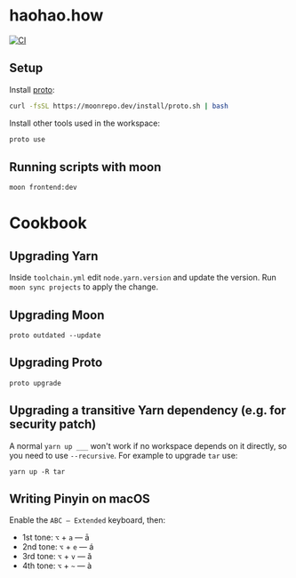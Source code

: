 # haohao.how

[![CI](https://github.com/bradleyayers/haohaohow/actions/workflows/ci.yml/badge.svg)](https://github.com/bradleyayers/haohaohow/actions/workflows/ci.yml)

## Setup

Install [proto](https://moonrepo.dev/proto):

```sh
curl -fsSL https://moonrepo.dev/install/proto.sh | bash
```

Install other tools used in the workspace:

```sh
proto use
```

## Running scripts with moon

```sh
moon frontend:dev
```

# Cookbook

## Upgrading Yarn

Inside `toolchain.yml` edit `node.yarn.version` and update the version. Run
`moon sync projects` to apply the change.

## Upgrading Moon

```
proto outdated --update
```

## Upgrading Proto

```
proto upgrade
```

## Upgrading a transitive Yarn dependency (e.g. for security patch)

A normal `yarn up ___` won't work if no workspace depends on it directly, so you
need to use `--recursive`. For example to upgrade `tar` use:

```
yarn up -R tar
```

## Writing Pinyin on macOS

Enable the `ABC – Extended` keyboard, then:

- 1st tone: `⌥` + `a` — ā
- 2nd tone: `⌥` + `e` — á
- 3rd tone: `⌥` + `v` — ǎ
- 4th tone: `⌥` + `~` — à
